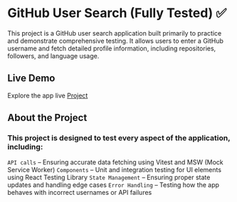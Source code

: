 # GitHub User Search (Fully Tested) ✅

This project is a GitHub user search application built primarily to practice and demonstrate comprehensive testing. It allows users to enter a GitHub username and fetch detailed profile information, including repositories, followers, and language usage.
<br/> 

## Live Demo
Explore the app live <a href="https://github-search-testing.vercel.app/">Project</a>
<br/>

## About the Project
### This project is designed to test every aspect of the application, including:

`API calls` – Ensuring accurate data fetching using Vitest and MSW (Mock Service Worker)
`Components` – Unit and integration testing for UI elements using React Testing Library
`State Management` – Ensuring proper state updates and handling edge cases
`Error Handling` – Testing how the app behaves with incorrect usernames or API failures
